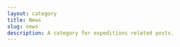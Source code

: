 ```yaml
---
layout: category
title: News
slug: news
description: A category for expeditions related posts.
---
```

